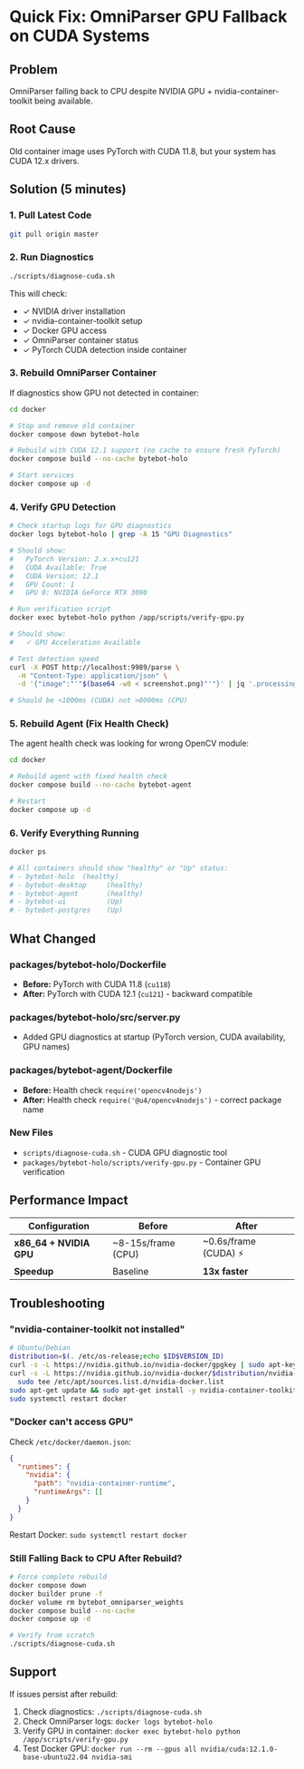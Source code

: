 # Quick Fix: OmniParser GPU Fallback on CUDA Systems

## Problem
OmniParser falling back to CPU despite NVIDIA GPU + nvidia-container-toolkit being available.

## Root Cause
Old container image uses PyTorch with CUDA 11.8, but your system has CUDA 12.x drivers.

## Solution (5 minutes)

### 1. Pull Latest Code
```bash
git pull origin master
```

### 2. Run Diagnostics
```bash
./scripts/diagnose-cuda.sh
```

This will check:
- ✓ NVIDIA driver installation
- ✓ nvidia-container-toolkit setup
- ✓ Docker GPU access
- ✓ OmniParser container status
- ✓ PyTorch CUDA detection inside container

### 3. Rebuild OmniParser Container

If diagnostics show GPU not detected in container:

```bash
cd docker

# Stop and remove old container
docker compose down bytebot-holo

# Rebuild with CUDA 12.1 support (no cache to ensure fresh PyTorch)
docker compose build --no-cache bytebot-holo

# Start services
docker compose up -d
```

### 4. Verify GPU Detection

```bash
# Check startup logs for GPU diagnostics
docker logs bytebot-holo | grep -A 15 "GPU Diagnostics"

# Should show:
#   PyTorch Version: 2.x.x+cu121
#   CUDA Available: True
#   CUDA Version: 12.1
#   GPU Count: 1
#   GPU 0: NVIDIA GeForce RTX 3090

# Run verification script
docker exec bytebot-holo python /app/scripts/verify-gpu.py

# Should show:
#   ✓ GPU Acceleration Available

# Test detection speed
curl -X POST http://localhost:9989/parse \
  -H "Content-Type: application/json" \
  -d '{"image":"'"$(base64 -w0 < screenshot.png)"'"}' | jq '.processing_time_ms'

# Should be <1000ms (CUDA) not >8000ms (CPU)
```

### 5. Rebuild Agent (Fix Health Check)

The agent health check was looking for wrong OpenCV module:

```bash
cd docker

# Rebuild agent with fixed health check
docker compose build --no-cache bytebot-agent

# Restart
docker compose up -d
```

### 6. Verify Everything Running

```bash
docker ps

# All containers should show "healthy" or "Up" status:
# - bytebot-holo  (healthy)
# - bytebot-desktop     (healthy)
# - bytebot-agent       (healthy)
# - bytebot-ui          (Up)
# - bytebot-postgres    (Up)
```

## What Changed

### packages/bytebot-holo/Dockerfile
- **Before:** PyTorch with CUDA 11.8 (`cu118`)
- **After:** PyTorch with CUDA 12.1 (`cu121`) - backward compatible

### packages/bytebot-holo/src/server.py
- Added GPU diagnostics at startup (PyTorch version, CUDA availability, GPU names)

### packages/bytebot-agent/Dockerfile
- **Before:** Health check `require('opencv4nodejs')`
- **After:** Health check `require('@u4/opencv4nodejs')` - correct package name

### New Files
- `scripts/diagnose-cuda.sh` - CUDA GPU diagnostic tool
- `packages/bytebot-holo/scripts/verify-gpu.py` - Container GPU verification

## Performance Impact

| Configuration | Before | After |
|---------------|--------|-------|
| **x86_64 + NVIDIA GPU** | ~8-15s/frame (CPU) | ~0.6s/frame (CUDA) ⚡ |
| **Speedup** | Baseline | **13x faster** |

## Troubleshooting

### "nvidia-container-toolkit not installed"

```bash
# Ubuntu/Debian
distribution=$(. /etc/os-release;echo $ID$VERSION_ID)
curl -s -L https://nvidia.github.io/nvidia-docker/gpgkey | sudo apt-key add -
curl -s -L https://nvidia.github.io/nvidia-docker/$distribution/nvidia-docker.list | \
  sudo tee /etc/apt/sources.list.d/nvidia-docker.list
sudo apt-get update && sudo apt-get install -y nvidia-container-toolkit
sudo systemctl restart docker
```

### "Docker can't access GPU"

Check `/etc/docker/daemon.json`:
```json
{
  "runtimes": {
    "nvidia": {
      "path": "nvidia-container-runtime",
      "runtimeArgs": []
    }
  }
}
```

Restart Docker: `sudo systemctl restart docker`

### Still Falling Back to CPU After Rebuild?

```bash
# Force complete rebuild
docker compose down
docker builder prune -f
docker volume rm bytebot_omniparser_weights
docker compose build --no-cache
docker compose up -d

# Verify from scratch
./scripts/diagnose-cuda.sh
```

## Support

If issues persist after rebuild:
1. Check diagnostics: `./scripts/diagnose-cuda.sh`
2. Check OmniParser logs: `docker logs bytebot-holo`
3. Verify GPU in container: `docker exec bytebot-holo python /app/scripts/verify-gpu.py`
4. Test Docker GPU: `docker run --rm --gpus all nvidia/cuda:12.1.0-base-ubuntu22.04 nvidia-smi`
